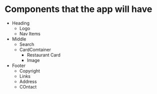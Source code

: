 # Components that the app will have

- Heading
  - Logo
  - Nav Items
- Middle
  - Search
  - CardComtainer
    - Restaurant Card
    - Image
- Footer
  - Copyright
  - Links
  - Address
  - COntact

